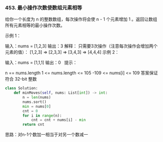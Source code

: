 ### 453. 最小操作次数使数组元素相等
给你一个长度为 n 的整数数组，每次操作将会使 n - 1 个元素增加 1 。返回让数组所有元素相等的最小操作次数。

示例 1：

输入：nums = [1,2,3]
输出：3
解释：
只需要3次操作（注意每次操作会增加两个元素的值）：
[1,2,3]  =>  [2,3,3]  =>  [3,4,3]  =>  [4,4,4]
示例 2：

输入：nums = [1,1,1]
输出：0
 
提示：

n == nums.length
1 <= nums.length <= 105
-109 <= nums[i] <= 109
答案保证符合 32-bit 整数

```python
class Solution:
    def minMoves(self, nums: List[int]) -> int:
        n = len(nums)
        nums.sort()
        min = nums[0]
        cnt = 0
        for i in range(n):
            cnt = cnt + nums[i] - min
        return cnt
```
思路：对n-1个数加一相当于对另一个数减一